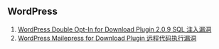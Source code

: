 WordPress
---

1. [WordPress Double Opt-In for Download Plugin 2.0.9 SQL 注入漏洞](1/)
1. [WordPress Mailepress for Download Plugin 远程代码执行漏洞     ](2/)
